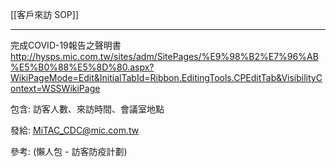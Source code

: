 [[客戶來訪 SOP]]

---

完成COVID-19報告之聲明書
http://hysps.mic.com.tw/sites/adm/SitePages/%E9%98%B2%E7%96%AB%E5%B0%88%E5%8D%80.aspx?WikiPageMode=Edit&InitialTabId=Ribbon.EditingTools.CPEditTab&VisibilityContext=WSSWikiPage

包含: 訪客人數、來訪時間、會議室地點

發給: MiTAC_CDC@mic.com.tw 

參考: (懶人包 - 訪客防疫計劃)